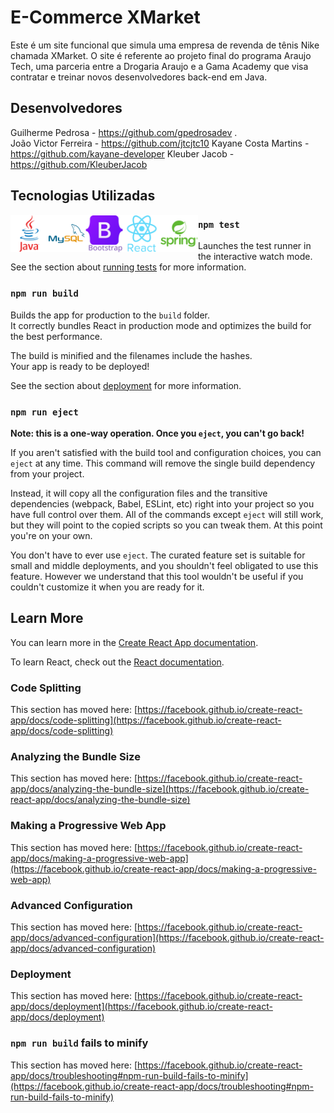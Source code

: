 # E-Commerce XMarket
Este é um site funcional que simula uma empresa de revenda de tênis Nike chamada XMarket.
O site é referente ao projeto final do programa Araujo Tech, uma parceria entre a Drogaria Araujo e a Gama Academy que visa contratar e treinar novos desenvolvedores back-end em Java.

## Desenvolvedores
Guilherme Pedrosa - https://github.com/gpedrosadev .\
João Victor Ferreira - https://github.com/jtcjtc10
Kayane Costa Martins - https://github.com/kayane-developer
Kleuber Jacob - https://github.com/KleuberJacob


## Tecnologias Utilizadas
<img align="left" alt="kaygithub" height="60" width="60" src = "https://raw.githubusercontent.com/devicons/devicon/master/icons/java/java-original-wordmark.svg" />
<img align="left" alt="kaygithub" height="60" width="60" src = "https://raw.githubusercontent.com/devicons/devicon/v2.15.1/icons/mysql/mysql-original-wordmark.svg"/>
<img align="left" alt="kaygithub" height="60" width="60" src = "https://raw.githubusercontent.com/devicons/devicon/master/icons/bootstrap/bootstrap-original-wordmark.svg" />
<img align="left" alt="kaygithub" height="60" width="60" src = "https://raw.githubusercontent.com/devicons/devicon/master/icons/react/react-original-wordmark.svg" />
<img align="left" alt="kaygithub" height="60" width="60" src = "https://raw.githubusercontent.com/devicons/devicon/master/icons/spring/spring-original-wordmark.svg" />

### `npm test`

Launches the test runner in the interactive watch mode.\
See the section about [running tests](https://facebook.github.io/create-react-app/docs/running-tests) for more information.

### `npm run build`

Builds the app for production to the `build` folder.\
It correctly bundles React in production mode and optimizes the build for the best performance.

The build is minified and the filenames include the hashes.\
Your app is ready to be deployed!

See the section about [deployment](https://facebook.github.io/create-react-app/docs/deployment) for more information.

### `npm run eject`

**Note: this is a one-way operation. Once you `eject`, you can't go back!**

If you aren't satisfied with the build tool and configuration choices, you can `eject` at any time. This command will remove the single build dependency from your project.

Instead, it will copy all the configuration files and the transitive dependencies (webpack, Babel, ESLint, etc) right into your project so you have full control over them. All of the commands except `eject` will still work, but they will point to the copied scripts so you can tweak them. At this point you're on your own.

You don't have to ever use `eject`. The curated feature set is suitable for small and middle deployments, and you shouldn't feel obligated to use this feature. However we understand that this tool wouldn't be useful if you couldn't customize it when you are ready for it.

## Learn More

You can learn more in the [Create React App documentation](https://facebook.github.io/create-react-app/docs/getting-started).

To learn React, check out the [React documentation](https://reactjs.org/).

### Code Splitting

This section has moved here: [https://facebook.github.io/create-react-app/docs/code-splitting](https://facebook.github.io/create-react-app/docs/code-splitting)

### Analyzing the Bundle Size

This section has moved here: [https://facebook.github.io/create-react-app/docs/analyzing-the-bundle-size](https://facebook.github.io/create-react-app/docs/analyzing-the-bundle-size)

### Making a Progressive Web App

This section has moved here: [https://facebook.github.io/create-react-app/docs/making-a-progressive-web-app](https://facebook.github.io/create-react-app/docs/making-a-progressive-web-app)

### Advanced Configuration

This section has moved here: [https://facebook.github.io/create-react-app/docs/advanced-configuration](https://facebook.github.io/create-react-app/docs/advanced-configuration)

### Deployment

This section has moved here: [https://facebook.github.io/create-react-app/docs/deployment](https://facebook.github.io/create-react-app/docs/deployment)

### `npm run build` fails to minify

This section has moved here: [https://facebook.github.io/create-react-app/docs/troubleshooting#npm-run-build-fails-to-minify](https://facebook.github.io/create-react-app/docs/troubleshooting#npm-run-build-fails-to-minify)
